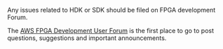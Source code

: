 Any issues related to HDK or SDK should be filed on FPGA development Forum.

The [AWS FPGA Development User Forum](https://forums.aws.amazon.com/forum.jspa?forumID=243) is the first place to go to post questions, suggestions and important announcements. 
